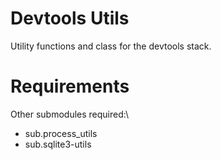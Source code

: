 # Devtools Utils

Utility functions and class for the devtools stack.

# Requirements

Other submodules required:\
* sub.process_utils
* sub.sqlite3-utils

